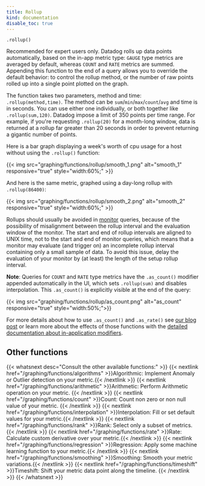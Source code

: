 ```yaml
---
title: Rollup
kind: documentation
disable_toc: true
---
```


`.rollup()`

Recommended for expert users only. Datadog rolls up data points automatically, based on the in-app metric type: `GAUGE` type metrics are averaged by default, whereas `COUNT` and `RATE` metrics are summed. Appending this function to the end of a query allows you to override the default behavior: to control the rollup method, or the number of raw points rolled up into a single point plotted on the graph.

The function takes two parameters, method and time: `.rollup(method,time)`. The method can be `sum`/`min`/`max`/`count`/`avg` and time is in seconds. You can use either one individually, or both together like `.rollup(sum,120)`. Datadog impose a limit of 350 points per time range. For example, if you're requesting `.rollup(20)` for a month-long window, data is returned at a rollup far greater than 20 seconds in order to prevent returning a gigantic number of points.

Here is a bar graph displaying a week's worth of cpu usage for a host without using the `.rollup()` function:

{{< img src="graphing/functions/rollup/smooth_1.png" alt="smooth_1" responsive="true" style="width:60%;" >}}

And here is the same metric, graphed using a day-long rollup with `.rollup(86400)`:

{{< img src="graphing/functions/rollup/smooth_2.png" alt="smooth_2" responsive="true" style="width:60%;" >}}

Rollups should usually be avoided in [monitor][1] queries, because of the possibility of misalignment between the rollup interval and the evaluation window of the monitor. The start and end of rollup intervals are aligned to UNIX time, not to the start and end of monitor queries, which means that a monitor may evaluate (and trigger on) an incomplete rollup interval containing only a small sample of data. To avoid this issue, delay the evaluation of your monitor by (at least) the length of the setup rollup interval.

**Note**: Queries for `COUNT` and `RATE` type metrics have the `.as_count()` modifier appended automatically in the UI, which sets `.rollup(sum)` and disables interpolation. This `.as_count()` is explicitly visible at the end of the query:

  {{< img src="graphing/functions/rollup/as_count.png" alt="as_count" responsive="true" style="width:50%;">}}

For more details about how to use `.as_count()` and `.as_rate()` see [our blog post][2] or learn more about the effects of those functions with the [detailed documentation about in-application modifiers][3].

## Other functions

{{< whatsnext desc="Consult the other available functions:" >}}
    {{< nextlink href="/graphing/functions/algorithms" >}}Algorithmic: Implement Anomaly or Outlier detection on your metric.{{< /nextlink >}}
    {{< nextlink href="/graphing/functions/arithmetic" >}}Arithmetic: Perform Arithmetic operation on your metric.  {{< /nextlink >}}
    {{< nextlink href="/graphing/functions/count" >}}Count: Count non zero or non null value of your metric. {{< /nextlink >}}
    {{< nextlink href="/graphing/functions/interpolation" >}}Interpolation: Fill or set default values for your metric.{{< /nextlink >}}
    {{< nextlink href="/graphing/functions/rank" >}}Rank: Select only a subset of metrics. {{< /nextlink >}}
    {{< nextlink href="/graphing/functions/rate" >}}Rate: Calculate custom derivative over your metric.{{< /nextlink >}}
    {{< nextlink href="/graphing/functions/regression" >}}Regression: Apply some machine learning function to your metric.{{< /nextlink >}}
    {{< nextlink href="/graphing/functions/smoothing" >}}Smoothing: Smooth your metric variations.{{< /nextlink >}}
    {{< nextlink href="/graphing/functions/timeshift" >}}Timeshift: Shift your metric data point along the timeline. {{< /nextlink >}}
{{< /whatsnext >}}

[1]: /monitors/monitor_types/metric
[2]: https://www.datadoghq.com/blog/visualize-statsd-metrics-counts-graphing
[3]: /developers/metrics/type_modifiers
